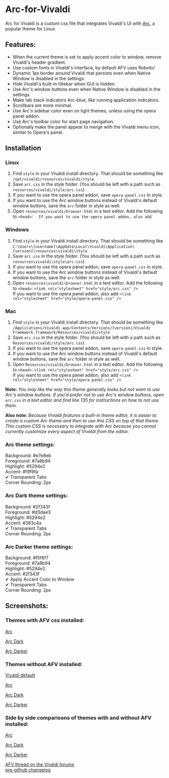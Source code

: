# Arc-for-Vivaldi  

Arc for Vivaldi is a custom css file that integrates Vivaldi's UI with [Arc,](https://github.com/horst3180/Arc-theme) a popular theme for Linux.

## Features:

- When the current theme is set to apply accent color to window, remove Vivaldi's header gradient.
- Use custom fonts in Vivaldi's interface, by default AFV uses Roboto/
- Dynamic 1px border around Vivaldi that persists even when Native Window is disabled in the settings.
- Hide Vivaldi's built-in titlebar when GUI is hidden.
- Use Arc's window buttons even when Native Window is disabled in the settings.
- Make tab stack indicators Arc-blue, like running application indicators.
- Scrollbars are more minimal.
- Use Arc's sidebar color even on light themes, unless using the opera panel addon.
- Use Arc's toolbar color for start page navigation.
- Optionally make the panel appear to merge with the Vivaldi menu icon, similar to Opera's panel.

## Installation

### Linux

1. Find `style` in your Vivaldi install directory. That should be something like `/opt/vivaldi/resources/vivaldi/style`  
2. Save `arc.css` in the style folder. (You should be left with a path such as `resources/vivaldi/style/arc.css`)  
3. If you want to use the opera panel addon, save `opera-panel.css` in style.  
4. If you want to use the Arc window buttons instead of Vivaldi's default window buttons, save the `arc` folder in style as well.  
5. Open `resources/vivaldi/browser.html` in a text editor. Add the following to `<head>`: <link rel="stylesheet" href="style/arc.css" />`  
   If you want to use the opera panel addon, also add `<link rel="stylesheet" href="style/opera-panel.css" />`

### Windows

1. Find `style` in your Vivaldi install directory. That should be something like `C:\Users\[username]\AppData\Local\Vivaldi\Application\[version]\resources\vivaldi\style`  
2. Save `arc.css` in the style folder. (You should be left with a path such as `resources\vivaldi\style\arc.css`)  
3. If you want to use the opera panel addon, save `opera-panel.css` in style.  
4. If you want to use the Arc window buttons instead of Vivaldi's default window buttons, save the `arc` folder in style as well.  
5. Open `resources\vivaldi\browser.html` in a text editor. Add the following to `<head>`: `<link rel="stylesheet" href="style/arc.css" />`  
   If you want to use the opera panel addon, also add `<link rel="stylesheet" href="style/opera-panel.css" />`

### Mac

1. Find `style` in your Vivaldi install directory. That should be something like `/Applications/Vivaldi.app/Contents/Versions/[version]/Vivaldi Framework.framework/Resources/vivaldi/style`  
2. Save `arc.css` in the style folder. (You should be left with a path such as `Resources/vivaldi/style/arc.css`)  
3. If you want to use the opera panel addon, save `opera-panel.css` in style.  
4. If you want to use the Arc window buttons instead of Vivaldi's default window buttons, save the `arc` folder in style as well.  
5. Open `Resources/vivaldi/browser.html` in a text editor. Add the following to `<head>`: `<link rel="stylesheet" href="style/arc.css" />`  
   If you want to use the opera panel addon, also add `<link rel="stylesheet" href="style/opera-panel.css" />`

**Note:** *You may like the way this theme generally looks but not want to use Arc's window buttons. If you'd prefer not to use Arc's window buttons, open `arc.css` in a text editor and find line 135 for instructions on how to not use them.*

**Also note:** *Because Vivaldi features a built-in theme editor, it is easier to create a custom Arc theme and then to use this CSS on top of that theme. This custom CSS is necessary to integrate with Arc because you cannot currently customize every aspect of Vivaldi from the editor.*

### Arc theme settings:

Background: #e7e8eb  
Foreground: #7a8b94  
Highlight: #5294e2  
Accent: #f9f9fa  
✔ Transparent Tabs  
Corner Rounding: 2px

### Arc Dark theme settings:

Background: #2f343f  
Foreground: #d3dae3  
Highlight: #5294e2  
Accent: #383c4a  
✔ Transparent Tabs  
Corner Rounding: 2px
 
### Arc Darker theme settings:

Background: #f5f6f7  
Foreground: #7a8b94  
Highlight: #5294e2  
Accent: #2f343f  
✔ Apply Accent Color to Window  
✔ Transparent Tabs  
Corner Rounding: 2px

## Screenshots:

### Themes with AFV css installed:

[Arc](https://raw.githubusercontent.com/Tiamarth/Arc-for-Vivaldi/master/scrots/arc.png)

[Arc Dark](https://raw.githubusercontent.com/Tiamarth/Arc-for-Vivaldi/master/scrots/arc-dark.png)

[Arc Darker](https://raw.githubusercontent.com/Tiamarth/Arc-for-Vivaldi/master/scrots/arc-darker.png)

### Themes without AFV installed:

[Vivaldi default](https://raw.githubusercontent.com/Tiamarth/Arc-for-Vivaldi/master/scrots/default.png)

[Arc](https://raw.githubusercontent.com/Tiamarth/Arc-for-Vivaldi/master/scrots/arc-nocss.png)

[Arc Dark](https://raw.githubusercontent.com/Tiamarth/Arc-for-Vivaldi/master/scrots/arc-dark-nocss.png)

[Arc Darker](https://raw.githubusercontent.com/Tiamarth/Arc-for-Vivaldi/master/scrots/arc-darker-nocss.png)

### Side by side comparisons of themes with and without AFV installed:

[Arc](https://raw.githubusercontent.com/Tiamarth/Arc-for-Vivaldi/master/scrots/arc-compare.png)

[Arc Dark](https://raw.githubusercontent.com/Tiamarth/Arc-for-Vivaldi/master/scrots/arc-dark-compare.png)

[Arc Darker](https://raw.githubusercontent.com/Tiamarth/Arc-for-Vivaldi/master/scrots/arc-darker-compare.png)

[AFV thread on the Vivaldi forums](https://forum.vivaldi.net/post/137297)  
[pre-github changelog](https://github.com/Tiamarth/Arc-for-Vivaldi/blob/master/changelog.txt)
